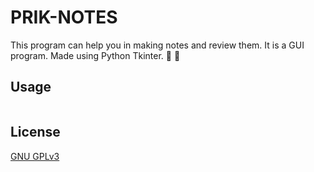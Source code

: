 # PRIK-NOTES

This program can help you in making notes and review them. It is a GUI program. Made using Python Tkinter. :notebook_with_decorative_cover: :book:
## Usage

```python
```

## License
[GNU GPLv3](https://choosealicense.com/licenses/gpl-3.0/)
